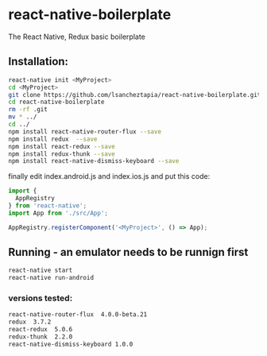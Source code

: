 
# react-native-boilerplate
The React Native, Redux basic boilerplate 

## Installation:
```bash
react-native init <MyProject>
cd <MyProject>
git clone https://github.com/lsancheztapia/react-native-boilerplate.git
cd react-native-boilerplate
rm -rf .git
mv * ../
cd ../
npm install react-native-router-flux --save
npm install redux  --save
npm install react-redux --save
npm install redux-thunk --save
npm install react-native-dismiss-keyboard --save
```

finally edit index.android.js and index.ios.js and put this code:
```javascript
import {
  AppRegistry
} from 'react-native';
import App from './src/App';

AppRegistry.registerComponent('<MyProject>', () => App);
```

## Running - an emulator needs to be runnign first
```bash
react-native start
react-native run-android
```
### versions tested:
```bash
react-native-router-flux  4.0.0-beta.21
redux  3.7.2
react-redux  5.0.6
redux-thunk  2.2.0
react-native-dismiss-keyboard 1.0.0
```

